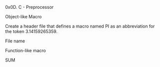 0x0D. C - Preprocessor

Object-like Macro

Create a header file that defines a macro named PI as an abbreviation for the token 3.14159265359.

File name

Function-like macro

SUM
